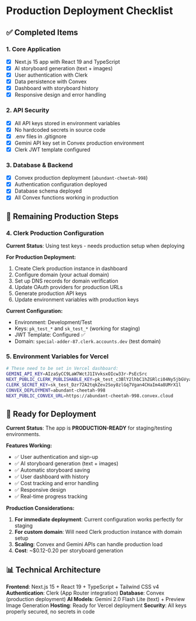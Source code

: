 # Production Deployment Checklist

## ✅ Completed Items

### 1. **Core Application**
- [x] Next.js 15 app with React 19 and TypeScript
- [x] AI storyboard generation (text + images)
- [x] User authentication with Clerk
- [x] Data persistence with Convex
- [x] Dashboard with storyboard history
- [x] Responsive design and error handling

### 2. **API Security**
- [x] All API keys stored in environment variables
- [x] No hardcoded secrets in source code
- [x] .env files in .gitignore
- [x] Gemini API key set in Convex production environment
- [x] Clerk JWT template configured

### 3. **Database & Backend**
- [x] Convex production deployment (`abundant-cheetah-998`)
- [x] Authentication configuration deployed
- [x] Database schema deployed
- [x] All Convex functions working in production

## 🔄 Remaining Production Steps

### 4. **Clerk Production Configuration**
**Current Status**: Using test keys - needs production setup when deploying

**For Production Deployment:**
1. Create Clerk production instance in dashboard
2. Configure domain (your actual domain)
3. Set up DNS records for domain verification
4. Update OAuth providers for production URLs
5. Generate production API keys
6. Update environment variables with production keys

**Current Configuration:**
- Environment: Development/Test
- Keys: `pk_test_*` and `sk_test_*` (working for staging)
- JWT Template: Configured ✅
- Domain: `special-adder-87.clerk.accounts.dev` (test domain)

### 5. **Environment Variables for Vercel**
```bash
# These need to be set in Vercel dashboard:
GEMINI_API_KEY=AIzaSyCC9LaW7WctJ1IVvksxOIcw33r-PsEcSrc
NEXT_PUBLIC_CLERK_PUBLISHABLE_KEY=pk_test_c3BlY2lhbC1hZGRlci04Ny5jbGVyay5hY2NvdW50cy5kZXYk
CLERK_SECRET_KEY=sk_test_Dzr72A2tqkZev2Soy8zlGq7Vgan4CHaIm4a8UMrX1l
CONVEX_DEPLOYMENT=abundant-cheetah-998
NEXT_PUBLIC_CONVEX_URL=https://abundant-cheetah-998.convex.cloud
```

## 🚀 Ready for Deployment

**Current Status**: The app is **PRODUCTION-READY** for staging/testing environments.

**Features Working:**
- ✅ User authentication and sign-up
- ✅ AI storyboard generation (text + images)
- ✅ Automatic storyboard saving
- ✅ User dashboard with history
- ✅ Cost tracking and error handling
- ✅ Responsive design
- ✅ Real-time progress tracking

**Production Considerations:**
1. **For immediate deployment**: Current configuration works perfectly for staging
2. **For custom domain**: Will need Clerk production instance with domain setup
3. **Scaling**: Convex and Gemini APIs can handle production load
4. **Cost**: ~$0.12-0.20 per storyboard generation

## 📊 Technical Architecture

**Frontend**: Next.js 15 + React 19 + TypeScript + Tailwind CSS v4
**Authentication**: Clerk (App Router integration)
**Database**: Convex (production deployment)
**AI Models**: Gemini 2.0 Flash Lite (text) + Preview Image Generation
**Hosting**: Ready for Vercel deployment
**Security**: All keys properly secured, no secrets in code